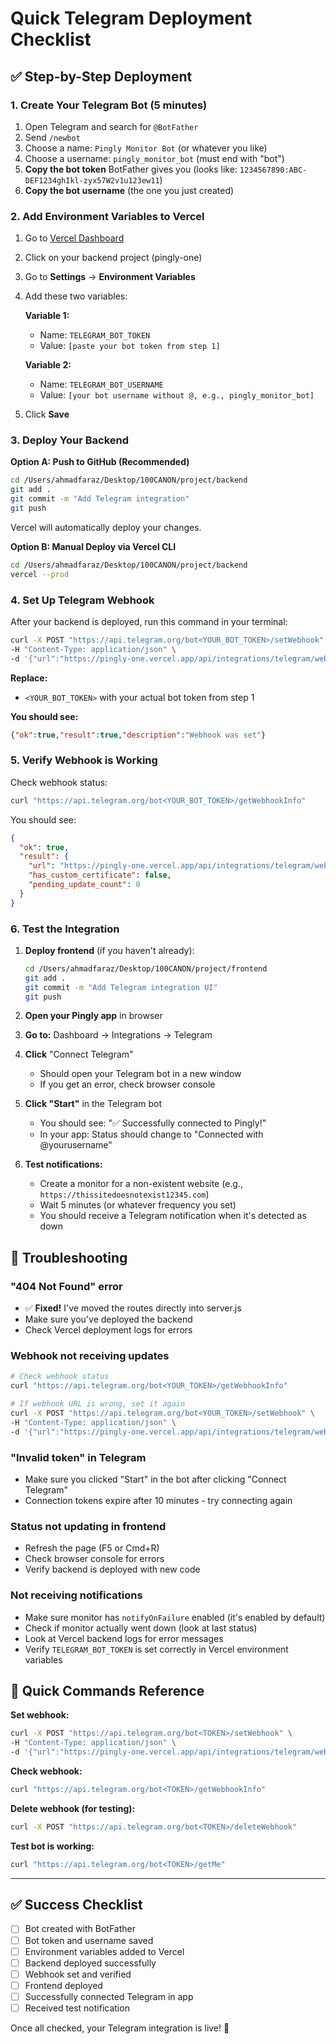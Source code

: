 # Quick Telegram Deployment Checklist

## ✅ Step-by-Step Deployment

### 1. Create Your Telegram Bot (5 minutes)

1. Open Telegram and search for `@BotFather`
2. Send `/newbot`
3. Choose a name: `Pingly Monitor Bot` (or whatever you like)
4. Choose a username: `pingly_monitor_bot` (must end with "bot")
5. **Copy the bot token** BotFather gives you (looks like: `1234567890:ABC-DEF1234ghIkl-zyx57W2v1u123ew11`)
6. **Copy the bot username** (the one you just created)

### 2. Add Environment Variables to Vercel

1. Go to [Vercel Dashboard](https://vercel.com/dashboard)
2. Click on your backend project (pingly-one)
3. Go to **Settings** → **Environment Variables**
4. Add these two variables:

   **Variable 1:**
   - Name: `TELEGRAM_BOT_TOKEN`
   - Value: `[paste your bot token from step 1]`

   **Variable 2:**
   - Name: `TELEGRAM_BOT_USERNAME`
   - Value: `[your bot username without @, e.g., pingly_monitor_bot]`

5. Click **Save**

### 3. Deploy Your Backend

**Option A: Push to GitHub (Recommended)**
```bash
cd /Users/ahmadfaraz/Desktop/100CANON/project/backend
git add .
git commit -m "Add Telegram integration"
git push
```

Vercel will automatically deploy your changes.

**Option B: Manual Deploy via Vercel CLI**
```bash
cd /Users/ahmadfaraz/Desktop/100CANON/project/backend
vercel --prod
```

### 4. Set Up Telegram Webhook

After your backend is deployed, run this command in your terminal:

```bash
curl -X POST "https://api.telegram.org/bot<YOUR_BOT_TOKEN>/setWebhook" \
-H "Content-Type: application/json" \
-d '{"url":"https://pingly-one.vercel.app/api/integrations/telegram/webhook"}'
```

**Replace:**
- `<YOUR_BOT_TOKEN>` with your actual bot token from step 1

**You should see:**
```json
{"ok":true,"result":true,"description":"Webhook was set"}
```

### 5. Verify Webhook is Working

Check webhook status:
```bash
curl "https://api.telegram.org/bot<YOUR_BOT_TOKEN>/getWebhookInfo"
```

You should see:
```json
{
  "ok": true,
  "result": {
    "url": "https://pingly-one.vercel.app/api/integrations/telegram/webhook",
    "has_custom_certificate": false,
    "pending_update_count": 0
  }
}
```

### 6. Test the Integration

1. **Deploy frontend** (if you haven't already):
   ```bash
   cd /Users/ahmadfaraz/Desktop/100CANON/project/frontend
   git add .
   git commit -m "Add Telegram integration UI"
   git push
   ```

2. **Open your Pingly app** in browser

3. **Go to:** Dashboard → Integrations → Telegram

4. **Click** "Connect Telegram"
   - Should open your Telegram bot in a new window
   - If you get an error, check browser console

5. **Click "Start"** in the Telegram bot
   - You should see: "✅ Successfully connected to Pingly!"
   - In your app: Status should change to "Connected with @yourusername"

6. **Test notifications:**
   - Create a monitor for a non-existent website (e.g., `https://thissitedoesnotexist12345.com`)
   - Wait 5 minutes (or whatever frequency you set)
   - You should receive a Telegram notification when it's detected as down

## 🔧 Troubleshooting

### "404 Not Found" error
- ✅ **Fixed!** I've moved the routes directly into server.js
- Make sure you've deployed the backend
- Check Vercel deployment logs for errors

### Webhook not receiving updates
```bash
# Check webhook status
curl "https://api.telegram.org/bot<YOUR_TOKEN>/getWebhookInfo"

# If webhook URL is wrong, set it again
curl -X POST "https://api.telegram.org/bot<YOUR_TOKEN>/setWebhook" \
-H "Content-Type: application/json" \
-d '{"url":"https://pingly-one.vercel.app/api/integrations/telegram/webhook"}'
```

### "Invalid token" in Telegram
- Make sure you clicked "Start" in the bot after clicking "Connect Telegram"
- Connection tokens expire after 10 minutes - try connecting again

### Status not updating in frontend
- Refresh the page (F5 or Cmd+R)
- Check browser console for errors
- Verify backend is deployed with new code

### Not receiving notifications
- Make sure monitor has `notifyOnFailure` enabled (it's enabled by default)
- Check if monitor actually went down (look at last status)
- Look at Vercel backend logs for error messages
- Verify `TELEGRAM_BOT_TOKEN` is set correctly in Vercel environment variables

## 📝 Quick Commands Reference

**Set webhook:**
```bash
curl -X POST "https://api.telegram.org/bot<TOKEN>/setWebhook" \
-H "Content-Type: application/json" \
-d '{"url":"https://pingly-one.vercel.app/api/integrations/telegram/webhook"}'
```

**Check webhook:**
```bash
curl "https://api.telegram.org/bot<TOKEN>/getWebhookInfo"
```

**Delete webhook (for testing):**
```bash
curl -X POST "https://api.telegram.org/bot<TOKEN>/deleteWebhook"
```

**Test bot is working:**
```bash
curl "https://api.telegram.org/bot<TOKEN>/getMe"
```

---

## ✅ Success Checklist

- [ ] Bot created with BotFather
- [ ] Bot token and username saved
- [ ] Environment variables added to Vercel
- [ ] Backend deployed successfully
- [ ] Webhook set and verified
- [ ] Frontend deployed
- [ ] Successfully connected Telegram in app
- [ ] Received test notification

Once all checked, your Telegram integration is live! 🎉
